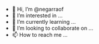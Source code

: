 - 👋 Hi, I’m @negarraof
- 👀 I’m interested in ...
- 🌱 I’m currently learning ...
- 💞️ I’m looking to collaborate on ...
- 📫 How to reach me ...

<!---
negarraof/negarraof is a ✨ special ✨ repository because its `README.md` (this file) appears on your GitHub profile.
You can click the Preview link to take a look at your changes.
--->
